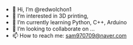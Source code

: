 - 👋 Hi, I’m @redwolchon1
- 👀 I’m interested in 3D printing, 
- 🌱 I’m currently learning Python, C++, Arduino
- 💞️ I’m looking to collaborate on ...
- 📫 How to reach me: sam970709@naver.com

<!---
redwolchon1/redwolchon1 is a ✨ special ✨ repository because its `README.md` (this file) appears on your GitHub profile.
You can click the Preview link to take a look at your changes.
--->
